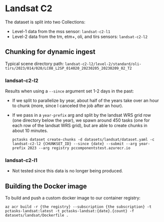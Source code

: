 # Landsat C2

The dataset is split into two Collections:

- Level-1 data from the mss sensor: `landsat-c2-l1`
- Level-2 data from the tm, etm+, oli, and tirs sensors: `landsat-c2-l2`

## Chunking for dynamic ingest

Typical scene directory path: `landsat-c2-l2/level-2/standard/oli-tirs/2023/014/020/LC08_L2SP_014020_20230205_20230209_02_T2`

### landsat-c2-l2

Results when using a `--since` argument set 1-2 days in the past:
- If we split to parallelize by year, about half of the years take over an hour to chunk (more, since I canceled the job after an hour).
- If we pass in a `year-prefix` arg and split by the landsat WRS grid row (one directory below the year), we spawn around 450 tasks (one for each row of the landsat WRS grid), but are able to create chunks in about 10 minutes.

  ```shell
  pctasks dataset create-chunks -d datasets/landsat/dataset.yaml -c landsat-c2-l2 {CHUNKSET_ID} --since {date} --submit --arg year-prefix 2023 --arg registry pccomponentstest.azurecr.io
  ```

### landsat-c2-l1

- Not tested since this data is no longer being produced.

## Building the Docker image

To build and push a custom docker image to our container registry:

```shell
az acr build -r {the registry} --subscription {the subscription} -t
pctasks-landsat:latest -t pctasks-landsat:{date}.{count} -f datasets/landsat/Dockerfile .
```
